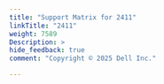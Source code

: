```yaml
---
title: "Support Matrix for 2411"
linkTitle: "2411"
weight: 7589
Description: >
hide_feedback: true
comment: "Copyright © 2025 Dell Inc."

---
```

